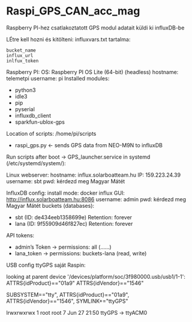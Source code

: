 # Raspi_GPS_CAN_acc_mag
Raspberry PI-hez csatlakoztatott GPS modul adatait küldi ki influxDB-be

LÉtre kell hozni és kitölteni:
influxvars.txt
tartalma:
```
bucket_name
influx_url
inlfux_token
```

Raspberry PI:
OS: Raspberry PI OS Lite (64-bit) (headless)
hostname: telemetpi
username: pi
Installed modules: 
-	python3
-	idle3 
-	pip
-   pyserial
-   influxdb_client
-   sparkfun-ublox-gps

Location of scripts: /home/pi/scripts
-	raspi_gps.py <- sends GPS data from NEO-M9N to influxDB

Run scripts after boot -> GPS_launcher.service
in systemd (/etc/systemd/system/):

Linux webserver:
hostname: influx.solarboatteam.hu 
IP: 159.223.24.39
username: sbt
pwd: kérdezd meg Magyar Mátét

InfluxDB config:
install mode: docker
influx GUI: http://influx.solarboatteam.hu:8086 
username: admin
pwd: kérdezd meg Magyar Mátét
buckets (databases): 
-	sbt (ID: de434eeb1358699e) Retention: forever
-	lana (ID: 9f55909d46f827ec) Retention: forever

API tokens:
-	admin’s Token -> permissions: all (......)
-	lana_token -> permissions: buckets-lana (read, write)

USB config ttyGPS saját Raspin:

looking at parent device '/devices/platform/soc/3f980000.usb/usb1/1-1':
ATTRS{idProduct}=="01a9"
ATTRS{idVendor}=="1546"

SUBSYSTEM=="tty", ATTRS{idProduct}=="01a9", ATTRS{idVendor}=="1546", SYMLINK+="ttyGPS"

lrwxrwxrwx  1 root root           7 Jun 27 21:50 ttyGPS -> ttyACM0

